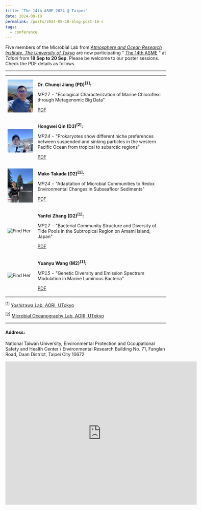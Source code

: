```yaml
---
title: 'The 14th ASME_2024 @ Taipei'
date: 2024-09-10
permalink: /posts/2024-09-18-blog-post-18-c
tags:
  - conference
---
```


Five members of the Microbial Lab from [*Atmosphere and Ocean Research Institute, The University of Tokyo*](https://www.aori.u-tokyo.ac.jp/index.html) are now participating " [The 14th ASME](https://sites.google.com/view/asme2024-taipei/home) " at *Taipei* from **18 Sep to 20 Sep**. 
Please be welcome to our poster sessions. Check the PDF details as follows.

<!-- hide
<p align="center">
<img src="/images/conference/asme2024/aori-s3.jpg" width="100%" /> 
</p>
hide -->

---

<!--
+ **Dr. Chunqi Jiang (PD)[^1]:** 

  *MP27* - "Ecological Characterization of Marine Chloroflexi through Metagenomic Big Data". [PDF](/images/conference/asme2024/AMSE2024-MP27.pdf)

+ **Hongwei Qin (D3)[^2]:**

  *MP24* - "Prokaryotes show different niche preferences between suspended and sinking particles in the western Pacific Ocean from tropical to subarctic regions" [PDF](/images/conference/asme2024/AMSE2024-MP24.pdf)
  
+ **Mako Takada (D2)[^1]:**

  *MP16* - "Adaptation of Microbial Communities to Redox Environmental Changes in Subseafloor Sediments" [PDF]()  

+ **Yanfei Zhang (D2)[^1]:**

  *MP17* - "Bacterial Community Structure and Diversity of Tide Pools in the Subtropical Region on Amami Island, Japan" [PDF]()

+ **Yuanyu Wang (M2)[^1]:**

  *MPxx* - "Genetic Diversity and Emission Spectrum Modulation in Marine Luminous Bacteria" [PDF]() 

[^1]: [Yoshizawa Lab, AORI, UTokyo](https://genedynamics.aori.u-tokyo.ac.jp/en/)

[^2]: [Microbial Oceanography Lab, AORI, UTokyo](http://ecosystem.aori.u-tokyo.ac.jp/microbiology-wp/)

<p align="center"> <img src="/images/CJ-selfi.jpg" width="20%" /> </p>
<p align="center"> Dr. Chunqi Jiang </p>

<p align="center"> <img src="/images/conference/asme2024/qin.jpg" width="20%" /> </p>
<p align="center"> Hongwei Qin </p>

<p align="center"> <img src="/images/conference/asme2024/takada.jpeg" width="20%" />  </p>
<p align="center"> Mako Takada </p>

<p align="center"> <img src="/images/xxx.jpg" width="20%" />  </p>
<p align="center"> Fanfei Zhang </p>

<p align="center"> <img src="/images/xxx.jpg" width="20%" />  </p>
<p align="center"> Yuanyu Wang </p>
-->

<table>
  <tr>
    <td>
      <img src="/images/CJ-selfi.jpg" alt="Description" width="150"/> <!-- width="200" -->
    </td>
    <td>
      <p><strong>Dr. Chunqi Jiang (PD)<sup>[1]</sup>:</strong></p> <!-- 使用 <strong> 实现加粗 -->
      <p><em>MP27</em> - "Ecological Characterization of Marine Chloroflexi through Metagenomic Big Data" </p>
      <p><a href="/images/conference/asme2024/AMSE2024-MP27.pdf">PDF</a></p> <!-- 使用 <em> 实现斜体，<a> 实现链接 -->
    </td>
  </tr>
  
  <tr>
    <td>
      <img src="/images/conference/asme2024/qin.jpg" alt="Description" width="200"/>
    </td>
    <td>
      <p><strong>Hongwei Qin (D3)<sup>[2]</sup>:</strong></p> <!-- <strong> bold -->
      <p><em>MP24</em> - "Prokaryotes show different niche preferences between suspended and sinking particles in the western Pacific Ocean from tropical to subarctic regions" </p>
      <p><a href="/images/conference/asme2024/AMSE2024-MP24.pdf">PDF</a></p> <!--  <em> italic，<a> link -->
    </td>
  </tr>

  <tr>
    <td>
      <img src="/images/conference/asme2024/takada.jpeg" alt="Description" width="200"/>
    </td>
    <td>
      <p><strong>Mako Takada (D2)<sup>[1]</sup>:</strong></p> 
      <p><em>MP24</em> - "Adaptation of Microbial Communities to Redox Environmental Changes in Subseafloor Sediments" </p>
      <p><a href="/images/conference/asme2024/AMSE2024-MP16.pdf">PDF</a></p> 
    </td>
  </tr>

  <tr>
    <td>
      <img src="/images/conference/asme2024/xxx.jpeg" alt="Find Her" width="200"/>
    </td>
    <td>
      <p><strong>Yanfei Zhang (D2)<sup>[1]</sup>:</strong></p> 
      <p><em>MP17</em> - "Bacterial Community Structure and Diversity of Tide Pools in the Subtropical Region on Amami Island, Japan" </p>
      <p><a href="/images/conference/asme2024/AMSE2024-MP17.pdf">PDF</a></p> 
    </td>
  </tr>

  <tr>
    <td>
      <img src="/images/conference/asme2024/xxx.jpeg" alt="Find Her" width="200"/>
    </td>
    <td>
      <p><strong>Yuanyu Wang (M2)<sup>[1]</sup>:</strong></p> 
      <p><em>MP15</em> - "Genetic Diversity and Emission Spectrum Modulation in Marine Luminous Bacteria" </p>
      <p><a href="/images/conference/asme2024/AMSE2024-MP15.pdf">PDF</a></p> 
    </td>
  </tr>
  
</table>

<p><sup>[1]</sup> <a href="https://genedynamics.aori.u-tokyo.ac.jp/en/">Yoshizawa Lab, AORI, UTokyo</a></p>

<p><sup>[2]</sup> <a href="http://ecosystem.aori.u-tokyo.ac.jp/microbiology-wp/">Microbial Oceanography Lab, AORI, UTokyo</a></p>



---

#### Address:

National Taiwan University, Environmental Protection and Occupational Safety and Health Center / Environmental Research Building
No. 71, Fanglan Road, Daan District, Taipei City 10672
<iframe src="https://www.google.com/maps/embed?pb=!1m18!1m12!1m3!1d3615.6476859242093!2d121.54491269999998!3d25.012084800000004!2m3!1f0!2f0!3f0!3m2!1i1024!2i768!4f13.1!3m3!1m2!1s0x3442aa2368785bcf%3A0x3bc7974cdb94d001!2sEnvironmental%20Protection%20and%20Occupational%20Safety%20and%20Health%20Center%2C%20National%20Taiwan%20University!5e0!3m2!1sen!2sjp!4v1726023924218!5m2!1sen!2sjp" width="600" height="450" style="border:0;" allowfullscreen="" loading="lazy" referrerpolicy="no-referrer-when-downgrade"></iframe>
